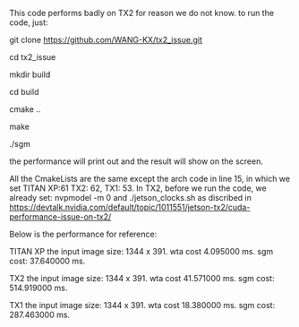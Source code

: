 This code performs badly on TX2 for reason we do not know.
to run the code, just:

git clone https://github.com/WANG-KX/tx2_issue.git

cd tx2_issue

mkdir build

cd build

cmake ..

make

./sgm

the performance will print out and the result will show on the screen.

All the CmakeLists are the same except the arch code in line 15, in which we set TITAN XP:61 TX2: 62, TX1: 53.
In TX2, before we run the code, we already set: nvpmodel -m 0 and ./jetson_clocks.sh as discribed in https://devtalk.nvidia.com/default/topic/1011551/jetson-tx2/cuda-performance-issue-on-tx2/

Below is the performance for reference:

TITAN XP
the input image size: 1344 x 391.
wta cost 4.095000 ms.
sgm cost: 37.640000 ms.

TX2
the input image size: 1344 x 391.
wta cost 41.571000 ms.
sgm cost: 514.919000 ms.

TX1
the input image size: 1344 x 391.
wta cost 18.380000 ms.
sgm cost: 287.463000 ms.

